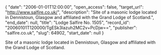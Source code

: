 {
  "date": "2006-01-01T12:00:00", 
  "open_access": false, 
  "target_url": "http://www.salfire.co.uk/", 
  "description": "Site of a masonic lodge located in Dennistoun, Glasgow and affiliated with the Grand Lodge of Scotland.", 
  "end_date": null, 
  "title": "Lodge Salfire No. 1505", 
  "record_id": "20060101T120000/TgESk3lazuh2MC2v+PcDjw==", 
  "publisher": "salfire.co.uk", 
  "slug": 64902, 
  "start_date": null
}

Site of a masonic lodge located in Dennistoun, Glasgow and affiliated with the Grand Lodge of Scotland.